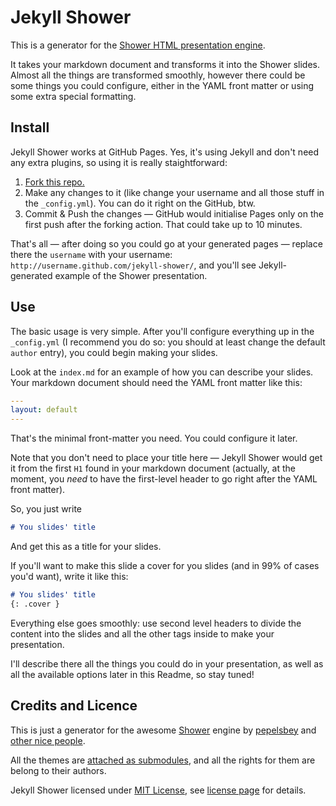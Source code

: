 # Jekyll Shower

This is a generator for the [Shower HTML presentation engine](https://github.com/shower/shower).

It takes your markdown document and transforms it into the Shower slides. Almost all the things are transformed smoothly, however there could be some things you could configure, either in the YAML front matter or using some extra special formatting.

## Install

Jekyll Shower works at GitHub Pages. Yes, it's using Jekyll and don't need any extra plugins, so using it is really staightforward:

1. [Fork this repo.](https://github.com/kizu/jekyll-shower/fork_select)
2. Make any changes to it (like change your username and all those stuff in the `_config.yml`). You can do it right on the GitHub, btw.
3. Commit & Push the changes — GitHub would initialise Pages only on the first push after the forking action. That could take up to 10 minutes.

That's all — after doing so you could go at your generated pages — replace there the `username` with your username: `http://username.github.com/jekyll-shower/`, and you'll see Jekyll-generated example of the Shower presentation.

## Use

The basic usage is very simple. After you'll configure everything up in the `_config.yml` (I recommend you do so: you should at least change the default `author` entry), you could begin making your slides.

Look at the `index.md` for an example of how you can describe your slides. Your markdown document should need the YAML front matter like this:

``` YAML
---
layout: default
---
```

That's the minimal front-matter you need. You could configure it later.

Note that you don't need to place your title here — Jekyll Shower would get it from the first `H1` found in your markdown document (actually, at the moment, you _need_ to have the first-level header to go right after the YAML front matter).

So, you just write


``` md
# You slides' title
```

And get this as a title for your slides.

If you'll want to make this slide a cover for you slides (and in 99% of cases you'd want), write it like this:

``` md
# You slides' title
{: .cover }
```

Everything else goes smoothly: use second level headers to divide the content into the slides and all the other tags inside to make your presentation.

I'll describe there all the things you could do in your presentation, as well as all the available options later in this Readme, so stay tuned!

## Credits and Licence

This is just a generator for the awesome [Shower](https://github.com/shower/shower) engine by [pepelsbey](https://github.com/pepelsbey) and [other nice people](https://github.com/shower/shower#contributing).

All the themes are [attached as submodules](https://github.com/kizu/jekyll-shower/tree/gh-pages/themes), and all the rights for them are belong to their authors.

Jekyll Shower licensed under [MIT License](http://en.wikipedia.org/wiki/MIT_License), see [license page](licence.md) for details.